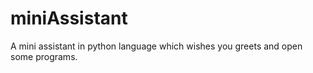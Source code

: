 # miniAssistant
A mini assistant in python language which wishes you greets  and open some programs.  
